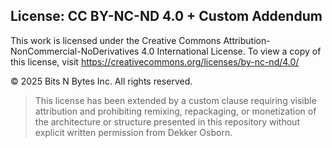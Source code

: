 ## License: CC BY-NC-ND 4.0 + Custom Addendum

This work is licensed under the Creative Commons Attribution-NonCommercial-NoDerivatives 4.0 International License.
To view a copy of this license, visit https://creativecommons.org/licenses/by-nc-nd/4.0/

© 2025 Bits N Bytes Inc. All rights reserved.

> This license has been extended by a custom clause requiring visible attribution and prohibiting remixing, repackaging, or monetization of the architecture or structure presented in this repository without explicit written permission from Dekker Osborn.
